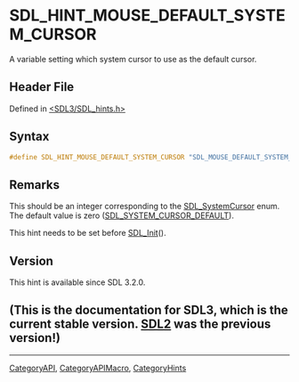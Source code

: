 # SDL_HINT_MOUSE_DEFAULT_SYSTEM_CURSOR

A variable setting which system cursor to use as the default cursor.

## Header File

Defined in [<SDL3/SDL_hints.h>](https://github.com/libsdl-org/SDL/blob/main/include/SDL3/SDL_hints.h)

## Syntax

```c
#define SDL_HINT_MOUSE_DEFAULT_SYSTEM_CURSOR "SDL_MOUSE_DEFAULT_SYSTEM_CURSOR"
```

## Remarks

This should be an integer corresponding to the
[SDL_SystemCursor](SDL_SystemCursor) enum. The default value is zero
([SDL_SYSTEM_CURSOR_DEFAULT](SDL_SYSTEM_CURSOR_DEFAULT)).

This hint needs to be set before [SDL_Init](SDL_Init)().

## Version

This hint is available since SDL 3.2.0.

## (This is the documentation for SDL3, which is the current stable version. [SDL2](https://wiki.libsdl.org/SDL2/) was the previous version!)



----
[CategoryAPI](CategoryAPI), [CategoryAPIMacro](CategoryAPIMacro), [CategoryHints](CategoryHints)

